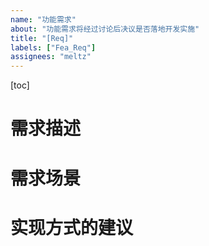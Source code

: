 ```yaml
---
name: "功能需求"
about: "功能需求将经过讨论后决议是否落地开发实施"
title: "[Req]"
labels: ["Fea_Req"]
assignees: "meltz"
---
```


[toc]

# 需求描述
<!-- 
请求为 [软件名称] 添加 [新功能名称] 功能，以满足 [具体需求场景或用户群体] 的需求。该功能的具体目标是 [明确功能的主要目的，如提高效率、增强安全性等] 
-->


# 需求场景
<!-- 
可以根据典型场景或者特殊场景分类，对需求场景进行进一步描述。例如，在 [域控制器中]，[新功能名称] 可以帮助用户快速 [具体的成果或优势]，为用户带来实际的价值
-->

# 实现方式的建议
<!-- 
可以从功能设计或技术实现角度描述补充相关内容
-->
